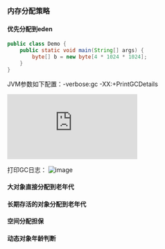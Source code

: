 ### 内存分配策略

#### 优先分配到eden
```java
public class Demo {
    public static void main(String[] args) {
        byte[] b = new byte[4 * 1024 * 1024];
    }
}
```
JVM参数如下配置：-verbose:gc -XX:+PrintGCDetails

![image](https://github.com/FunCheney/concurrency/blob/master/src/md/jvm/image/jvm_001.pgn "JVM参数配置")

打印GC日志：
![image](https://github.com/FunCheney/concurrency/blob/master/src/md/jvm/image/JVM.png "内存分配策略打印_001")

#### 大对象直接分配到老年代


#### 长期存活的对象分配到老年代
#### 空间分配担保
#### 动态对象年龄判断